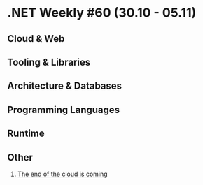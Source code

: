 # .NET Weekly #60 (30.10 - 05.11)

## Cloud & Web

## Tooling & Libraries

## Architecture & Databases

## Programming Languages

## Runtime

## Other

1. [The end of the cloud is coming](https://venturebeat.com/2017/11/04/the-end-of-the-cloud-is-coming/)